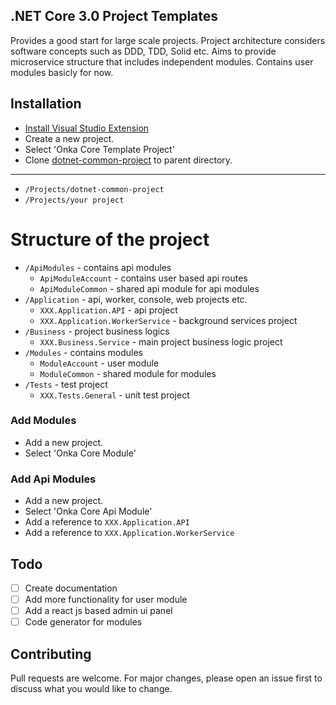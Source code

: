 ## .NET Core 3.0 Project Templates

Provides a good start for large scale projects.
Project architecture considers software concepts such as DDD, TDD, Solid etc.
Aims to provide microservice structure that includes independent modules.
Contains user modules basicly for now.

## Installation

- [Install Visual Studio Extension](https://marketplace.visualstudio.com/items?itemName=onka13.CoreTemplate)
- Create a new project.
- Select 'Onka Core Template Project'
- Clone [dotnet-common-project](https://github.com/onka13/dotnet-core-common) to parent directory.

***

- `/Projects/dotnet-common-project`
- `/Projects/your project`

# Structure of the project

- `/ApiModules` - contains api modules
    - `ApiModuleAccount` - contains user based api routes
    - `ApiModuleCommon` - shared api module for api modules
- `/Application` - api, worker, console, web projects etc.
    - `XXX.Application.API` - api project
    - `XXX.Application.WorkerService` - background services project
- `/Business` - project business logics
    - `XXX.Business.Service` - main project business logic project
- `/Modules` - contains modules
    - `ModuleAccount` - user module
    - `ModuleCommon` - shared module for modules
- `/Tests` - test project
    - `XXX.Tests.General` - unit test project

### Add Modules

- Add a new project.
- Select 'Onka Core Module'

### Add Api Modules

- Add a new project.
- Select 'Onka Core Api Module'
- Add a reference to `XXX.Application.API`
- Add a reference to `XXX.Application.WorkerService`

## Todo

- [ ] Create documentation
- [ ] Add more functionality for user module
- [ ] Add a react js based admin ui panel
- [ ] Code generator for modules

## Contributing
Pull requests are welcome. For major changes, please open an issue first to discuss what you would like to change.
